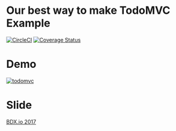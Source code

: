 # Our best way to make TodoMVC Example
[![CircleCI](https://circleci.com/gh/alakarteio/todomvc.svg?style=svg)](https://circleci.com/gh/alakarteio/todomvc) [![Coverage Status](https://coveralls.io/repos/github/alakarteio/todomvc/badge.svg?branch=master)](https://coveralls.io/github/alakarteio/todomvc?branch=master)

# Demo
[![todomvc](https://image.noelshack.com/fichiers/2017/44/7/1509875726-todo.png)](https://alakarteio.github.io/todomvc/)

# Slide
[BDX.io 2017](https://docs.google.com/presentation/d/1BxHXq8Yd6iOln8QGsTizCigwlQOn1LrZr27Tqjd2Abg/edit?usp=sharing)
